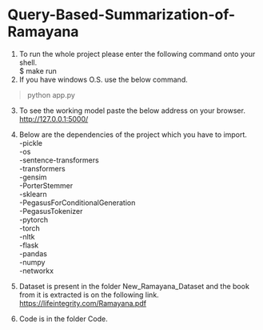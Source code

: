 # Query-Based-Summarization-of-Ramayana
1. To run the whole project please enter the following command onto your shell.  
  $ make run  
2. If you have windows O.S. use the below command.  
  > python app.py  
3. To see the working model paste the below address on your browser.  
     http://127.0.0.1:5000/

4. Below are the dependencies of the project which you have to import.  
   -pickle  
   -os  
   -sentence-transformers  
   -transformers  
   -gensim  
   -PorterStemmer  
   -sklearn  
   -PegasusForConditionalGeneration  
   -PegasusTokenizer  
   -pytorch  
   -torch  
   -nltk  
   -flask  
   -pandas  
   -numpy  
   -networkx  
5. Dataset is present in the folder New_Ramayana_Dataset and the book from it is extracted is on the following link.  
    https://lifeintegrity.com/Ramayana.pdf  
6. Code is in the folder Code.  
